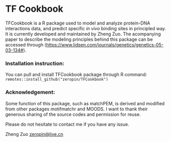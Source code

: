 # TF Cookbook
TFCookbook is a R package used to model and analyze protein-DNA interactions data, and predict specific *in vivo* binding sites in principled way. It is currently developed and maintained by Zheng Zuo. The acompanying paper to describe the modeling principles behind this package can be accessed through (https://www.lidsen.com/journals/genetics/genetics-05-03-134#).

### Installation instruction:
You can pull and install TFCookbook package through R command: 
`remotes::install_github("zeropin/TFCookbook")`

### Acknowledgement:
Some function of this package, such as matchPEM, is derived and modified from other packages motifmatchr and MOODS. I want to thank their generous sharing of the source codes and permission for reuse.

Please do not hesitate to contact me if you have any issue.

Zheng Zuo
zeropin@live.cn
